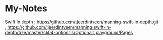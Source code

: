 # My-Notes

Swift In depth : https://github.com/tjeerdintveen/manning-swift-in-depth.git , https://github.com/tjeerdintveen/manning-swift-in-depth/tree/master/ch04-optionals/Optionals.playground/Pages


